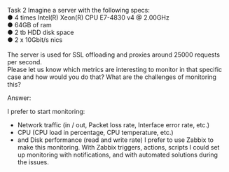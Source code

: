 Task 2
Imagine a server with the following specs:<br/>
● 4 times Intel(R) Xeon(R) CPU E7-4830 v4 @ 2.00GHz<br/>
● 64GB of ram<br/>
● 2 tb HDD disk space<br/>
● 2 x 10Gbit/s nics<br/><br/>
The server is used for SSL offloading and proxies around 25000 requests per second.<br/>
Please let us know which metrics are interesting to monitor in that specific case and how would you do that? What are the challenges of monitoring this?


Answer: 

I prefer to start monitoring: 
-  Network traffic (in / out, Packet loss rate, Interface error rate, etc.)
-  CPU (CPU load in percentage, CPU temperature, etc.)
-  and Disk performance (read and write rate)
I prefer to use Zabbix to make this monitoring. With Zabbix triggers,  actions, scripts I could set up monitoring with notifications, and with automated solutions during the issues.
